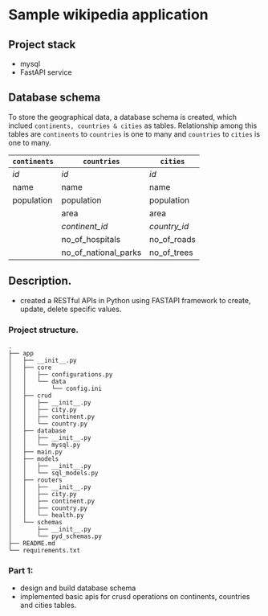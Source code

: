 # Sample wikipedia application

## Project stack
- mysql
- FastAPI service 

## Database schema

To store the geographical data, a database schema is created, which inclued `continents, countries & cities` as tables.
Relationship among this tables are `continents` to `countries` is one to many and `countries` to `cities` is one to many.


|`continents`    |`countries`                    |`cities`                     |
|----------------|-------------------------------|-----------------------------|
|*id*            |*id*                           |*id*                         |
|name            |name                           |name                         |
|population      |population                     |population                   |
|                |area                           |area                         |
|                |*continent_id*                 |*country_id*                 |
|                |no_of_hospitals                |no_of_roads                  |
|                |no_of_national_parks           |no_of_trees                  |

## Description.
* created a RESTful APIs in Python using FASTAPI framework to create, update, delete specific values.

### Project structure.
```
.
├── app
│   ├── __init__.py
│   ├── core
│   │   ├── configurations.py
│   │   └── data
│   │       └── config.ini
│   ├── crud
│   │   ├── __init__.py
│   │   ├── city.py
│   │   ├── continent.py
│   │   └── country.py
│   ├── database
│   │   ├── __init__.py
│   │   └── mysql.py
│   ├── main.py
│   ├── models
│   │   ├── __init__.py
│   │   └── sql_models.py
│   ├── routers
│   │   ├── __init__.py
│   │   ├── city.py
│   │   ├── continent.py
│   │   ├── country.py
│   │   └── health.py
│   └── schemas
│       ├── __init__.py
│       └── pyd_schemas.py
├── README.md
└── requirements.txt
```

### Part 1: 
- design and build database schema
- implemented basic apis for crusd operations on continents, countries and cities tables.